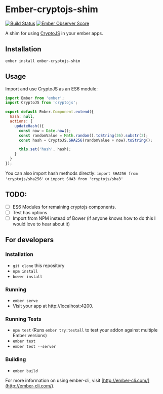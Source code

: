# Ember-cryptojs-shim
[![Build Status](https://travis-ci.org/jrjohnson/ember-cryptojs-shim.svg?branch=master)](https://travis-ci.org/jrjohnson/ember-cryptojs-shim)
[![Ember Observer Score](https://emberobserver.com/badges/ember-cryptojs-shim.svg)](https://emberobserver.com/addons/ember-cryptojs-shim)

A shim for using [CryptoJS](https://github.com/brix/crypto-js) in your ember apps.


## Installation
```
ember install ember-cryptojs-shim
```

## Usage
Import and use CryptoJS as an ES6 module:

```javascript
import Ember from 'ember';
import CryptoJS from 'cryptojs';

export default Ember.Component.extend({
  hash: null,
  actions: {
    updateHash(){
      const now = Date.now();
      const randomValue = Math.random().toString(36).substr(2);
      const hash = CryptoJS.SHA256(randomValue + now).toString();

      this.set('hash', hash);
    }
  }
});
```

You can also import hash methods directly:
`import SHA256 from 'cryptojs/sha256'`
or
`import SHA3 from 'cryptojs/sha3'`


## TODO:
  - [ ] ES6 Modules for remaining cryptojs components.
  - [ ] Test has options
  - [ ] Import from NPM instead of Bower (if anyone knows how to do this I would love to hear about it)

## For developers

### Installation

* `git clone` this repository
* `npm install`
* `bower install`

### Running

* `ember serve`
* Visit your app at http://localhost:4200.

### Running Tests

* `npm test` (Runs `ember try:testall` to test your addon against multiple Ember versions)
* `ember test`
* `ember test --server`

### Building

* `ember build`

For more information on using ember-cli, visit [http://ember-cli.com/](http://ember-cli.com/).
